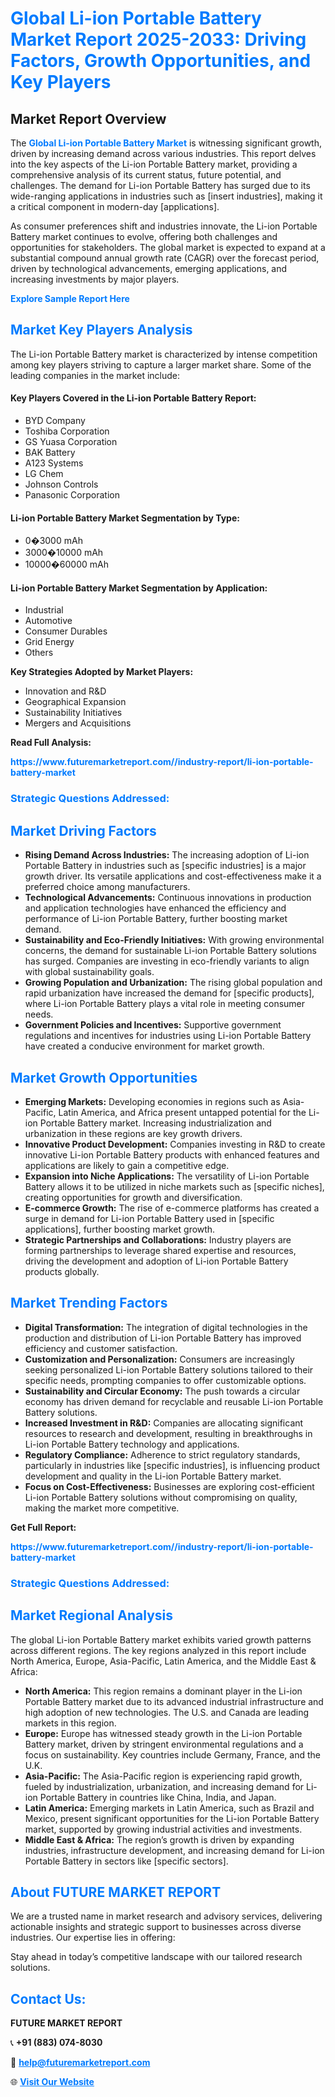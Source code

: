 <h1 style="color: #007BFF;">Global Li-ion Portable Battery Market Report 2025-2033: Driving Factors, Growth Opportunities, and Key Players</h1>

<section id="overview">
<h2>Market Report Overview</h2>
<p>The <a href="https://www.futuremarketreport.com//industry-report/li-ion-portable-battery-market" style="color: #007BFF; text-decoration: none;"><strong>Global Li-ion Portable Battery Market</strong></a> is witnessing significant growth, driven by increasing demand across various industries. This report delves into the key aspects of the Li-ion Portable Battery market, providing a comprehensive analysis of its current status, future potential, and challenges. The demand for Li-ion Portable Battery has surged due to its wide-ranging applications in industries such as [insert industries], making it a critical component in modern-day [applications].</p>
<p>As consumer preferences shift and industries innovate, the Li-ion Portable Battery market continues to evolve, offering both challenges and opportunities for stakeholders. The global market is expected to expand at a substantial compound annual growth rate (CAGR) over the forecast period, driven by technological advancements, emerging applications, and increasing investments by major players.</p>
</section>

<section id="overview">
<p><a href="https://www.futuremarketreport.com//request-sample/reportId=76793" style="color: #007BFF; text-decoration: none;"><strong>Explore Sample Report Here</strong></a></p>
</section>

<section id="key-players">
<h2 style="color: #007BFF;">Market Key Players Analysis</h2>
<p>The Li-ion Portable Battery market is characterized by intense competition among key players striving to capture a larger market share. Some of the leading companies in the market include:</p>
<h4>Key Players Covered in the Li-ion Portable Battery Report:</h4>
<ul><li>BYD Company</li><li>Toshiba Corporation</li><li>GS Yuasa Corporation</li><li>BAK Battery</li><li>A123 Systems</li><li>LG Chem</li><li>Johnson Controls</li><li>Panasonic Corporation</li></ul>
<h4>Li-ion Portable Battery Market Segmentation by Type:</h4>
<ul><li>0�3000 mAh</li><li>3000�10000 mAh</li><li>10000�60000 mAh</li></ul>

<h4>Li-ion Portable Battery Market Segmentation by Application:</h4>
<ul><li>Industrial</li><li>Automotive</li><li>Consumer Durables</li><li>Grid Energy</li><li>Others</li></ul>
<p><strong>Key Strategies Adopted by Market Players:</strong></p>
<ul>
<li>Innovation and R&D</li>
<li>Geographical Expansion</li>
<li>Sustainability Initiatives</li>
<li>Mergers and Acquisitions</li>
</ul>
</section>

<section>
<p><strong>Read Full Analysis: </strong></p><a href="https://www.futuremarketreport.com//industry-report/li-ion-portable-battery-market" style="color: #007BFF; text-decoration: none;"><strong>https://www.futuremarketreport.com//industry-report/li-ion-portable-battery-market</strong></a>
<h3 style="color: #007BFF;">Strategic Questions Addressed:</h3>
</section>

<section id="driving-factors">
<h2 style="color: #007BFF;">Market Driving Factors</h2>
<ul>
<li><strong>Rising Demand Across Industries:</strong> The increasing adoption of Li-ion Portable Battery in industries such as [specific industries] is a major growth driver. Its versatile applications and cost-effectiveness make it a preferred choice among manufacturers.</li>
<li><strong>Technological Advancements:</strong> Continuous innovations in production and application technologies have enhanced the efficiency and performance of Li-ion Portable Battery, further boosting market demand.</li>
<li><strong>Sustainability and Eco-Friendly Initiatives:</strong> With growing environmental concerns, the demand for sustainable Li-ion Portable Battery solutions has surged. Companies are investing in eco-friendly variants to align with global sustainability goals.</li>
<li><strong>Growing Population and Urbanization:</strong> The rising global population and rapid urbanization have increased the demand for [specific products], where Li-ion Portable Battery plays a vital role in meeting consumer needs.</li>
<li><strong>Government Policies and Incentives:</strong> Supportive government regulations and incentives for industries using Li-ion Portable Battery have created a conducive environment for market growth.</li>
</ul>
</section>

<section id="growth-opportunities">
<h2 style="color: #007BFF;">Market Growth Opportunities</h2>
<ul>
<li><strong>Emerging Markets:</strong> Developing economies in regions such as Asia-Pacific, Latin America, and Africa present untapped potential for the Li-ion Portable Battery market. Increasing industrialization and urbanization in these regions are key growth drivers.</li>
<li><strong>Innovative Product Development:</strong> Companies investing in R&D to create innovative Li-ion Portable Battery products with enhanced features and applications are likely to gain a competitive edge.</li>
<li><strong>Expansion into Niche Applications:</strong> The versatility of Li-ion Portable Battery allows it to be utilized in niche markets such as [specific niches], creating opportunities for growth and diversification.</li>
<li><strong>E-commerce Growth:</strong> The rise of e-commerce platforms has created a surge in demand for Li-ion Portable Battery used in [specific applications], further boosting market growth.</li>
<li><strong>Strategic Partnerships and Collaborations:</strong> Industry players are forming partnerships to leverage shared expertise and resources, driving the development and adoption of Li-ion Portable Battery products globally.</li>
</ul>
</section>

<section id="trending-factors">
<h2 style="color: #007BFF;">Market Trending Factors</h2>
<ul>
<li><strong>Digital Transformation:</strong> The integration of digital technologies in the production and distribution of Li-ion Portable Battery has improved efficiency and customer satisfaction.</li>
<li><strong>Customization and Personalization:</strong> Consumers are increasingly seeking personalized Li-ion Portable Battery solutions tailored to their specific needs, prompting companies to offer customizable options.</li>
<li><strong>Sustainability and Circular Economy:</strong> The push towards a circular economy has driven demand for recyclable and reusable Li-ion Portable Battery solutions.</li>
<li><strong>Increased Investment in R&D:</strong> Companies are allocating significant resources to research and development, resulting in breakthroughs in Li-ion Portable Battery technology and applications.</li>
<li><strong>Regulatory Compliance:</strong> Adherence to strict regulatory standards, particularly in industries like [specific industries], is influencing product development and quality in the Li-ion Portable Battery market.</li>
<li><strong>Focus on Cost-Effectiveness:</strong> Businesses are exploring cost-efficient Li-ion Portable Battery solutions without compromising on quality, making the market more competitive.</li>
</ul>
</section>

<section>
<p><strong>Get Full Report: </strong></p><a href="https://www.futuremarketreport.com//industry-report/li-ion-portable-battery-market" style="color: #007BFF; text-decoration: none;"><strong>https://www.futuremarketreport.com//industry-report/li-ion-portable-battery-market</strong></a>
<h3 style="color: #007BFF;">Strategic Questions Addressed:</h3>
</section>


<section id="regional-analysis">
<h2 style="color: #007BFF;">Market Regional Analysis</h2>
<p>The global Li-ion Portable Battery market exhibits varied growth patterns across different regions. The key regions analyzed in this report include North America, Europe, Asia-Pacific, Latin America, and the Middle East & Africa:</p>
<ul>
<li><strong>North America:</strong> This region remains a dominant player in the Li-ion Portable Battery market due to its advanced industrial infrastructure and high adoption of new technologies. The U.S. and Canada are leading markets in this region.</li>
<li><strong>Europe:</strong> Europe has witnessed steady growth in the Li-ion Portable Battery market, driven by stringent environmental regulations and a focus on sustainability. Key countries include Germany, France, and the U.K.</li>
<li><strong>Asia-Pacific:</strong> The Asia-Pacific region is experiencing rapid growth, fueled by industrialization, urbanization, and increasing demand for Li-ion Portable Battery in countries like China, India, and Japan.</li>
<li><strong>Latin America:</strong> Emerging markets in Latin America, such as Brazil and Mexico, present significant opportunities for the Li-ion Portable Battery market, supported by growing industrial activities and investments.</li>
<li><strong>Middle East & Africa:</strong> The region’s growth is driven by expanding industries, infrastructure development, and increasing demand for Li-ion Portable Battery in sectors like [specific sectors].</li>
</ul>
</section>

<footer>
<h2 style="color: #007BFF;">About FUTURE MARKET REPORT</h2>
<p>We are a trusted name in market research and advisory services, delivering actionable insights and strategic support to businesses across diverse industries. Our expertise lies in offering:</p>

<p>Stay ahead in today’s competitive landscape with our tailored research solutions.</p>

<h2 style="color: #007BFF;">Contact Us:</h2>
<p><strong>FUTURE MARKET REPORT</strong></p>
<p>📞 <strong>+91 (883) 074-8030</strong></p>
<p>📧 <strong><a href="mailto:help@futuremarketreport.com" style="color: #007BFF;">help@futuremarketreport.com</a></strong></p>
<p>🌐 <strong><a href="https://www.futuremarketreport.com/" style="color: #007BFF;">Visit Our Website</a></strong></p>
</footer>